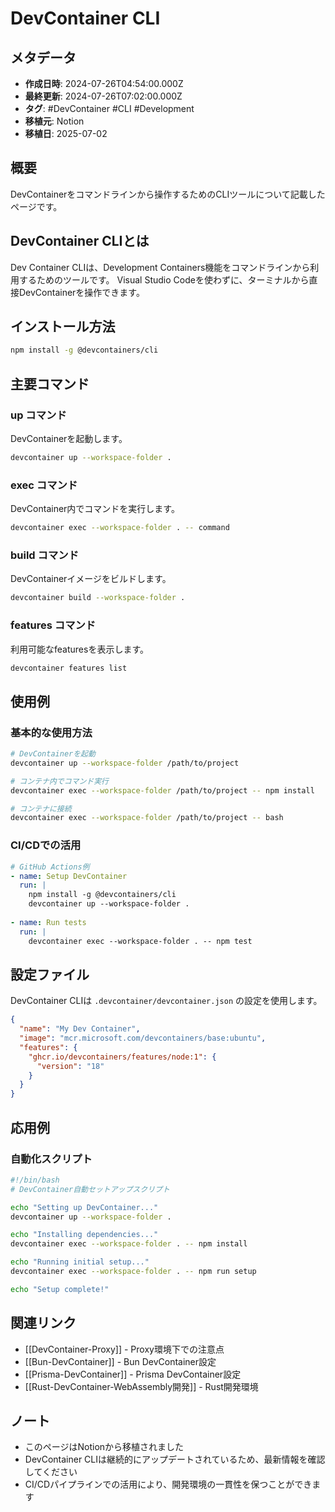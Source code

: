 # DevContainer CLI

## メタデータ
- **作成日時**: 2024-07-26T04:54:00.000Z
- **最終更新**: 2024-07-26T07:02:00.000Z
- **タグ**: #DevContainer #CLI #Development
- **移植元**: Notion
- **移植日**: 2025-07-02

## 概要

DevContainerをコマンドラインから操作するためのCLIツールについて記載したページです。

## DevContainer CLIとは

Dev Container CLIは、Development Containers機能をコマンドラインから利用するためのツールです。
Visual Studio Codeを使わずに、ターミナルから直接DevContainerを操作できます。

## インストール方法

```bash
npm install -g @devcontainers/cli
```

## 主要コマンド

### up コマンド
DevContainerを起動します。
```bash
devcontainer up --workspace-folder .
```

### exec コマンド
DevContainer内でコマンドを実行します。
```bash
devcontainer exec --workspace-folder . -- command
```

### build コマンド
DevContainerイメージをビルドします。
```bash
devcontainer build --workspace-folder .
```

### features コマンド
利用可能なfeaturesを表示します。
```bash
devcontainer features list
```

## 使用例

### 基本的な使用方法
```bash
# DevContainerを起動
devcontainer up --workspace-folder /path/to/project

# コンテナ内でコマンド実行
devcontainer exec --workspace-folder /path/to/project -- npm install

# コンテナに接続
devcontainer exec --workspace-folder /path/to/project -- bash
```

### CI/CDでの活用
```yaml
# GitHub Actions例
- name: Setup DevContainer
  run: |
    npm install -g @devcontainers/cli
    devcontainer up --workspace-folder .
    
- name: Run tests
  run: |
    devcontainer exec --workspace-folder . -- npm test
```

## 設定ファイル

DevContainer CLIは `.devcontainer/devcontainer.json` の設定を使用します。

```json
{
  "name": "My Dev Container",
  "image": "mcr.microsoft.com/devcontainers/base:ubuntu",
  "features": {
    "ghcr.io/devcontainers/features/node:1": {
      "version": "18"
    }
  }
}
```

## 応用例

### 自動化スクリプト
```bash
#!/bin/bash
# DevContainer自動セットアップスクリプト

echo "Setting up DevContainer..."
devcontainer up --workspace-folder .

echo "Installing dependencies..."
devcontainer exec --workspace-folder . -- npm install

echo "Running initial setup..."
devcontainer exec --workspace-folder . -- npm run setup

echo "Setup complete!"
```

## 関連リンク
- [[DevContainer-Proxy]] - Proxy環境下での注意点
- [[Bun-DevContainer]] - Bun DevContainer設定
- [[Prisma-DevContainer]] - Prisma DevContainer設定
- [[Rust-DevContainer-WebAssembly開発]] - Rust開発環境

## ノート
- このページはNotionから移植されました
- DevContainer CLIは継続的にアップデートされているため、最新情報を確認してください
- CI/CDパイプラインでの活用により、開発環境の一貫性を保つことができます
